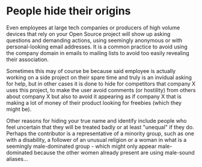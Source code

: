 # People hide their origins

Even employees at large tech companies or producers of high volume devices
that rely on your Open Source project will show up asking questions and
demanding actions, using seemingly anonymous or with personal-looking email
addresses. It is a common practice to avoid using the company domain in emails
to mailing lists to avoid too easily revealing their association.

Sometimes this may of course be because said employee is actually working on a
side project on their spare time and truly is an invidual asking for help, but
in other cases it is done to hide for competitors that company X uses this
project, to make the user avoid comments (or hostility) from others about
company X but also to avoid it appearing as if company X that is making a lot
of money of their product looking for freebies (which they might be).

Other reasons for hiding your true name and identify include people who feel
uncertain that they will be treated badly or at least "unequal" if they
do. Perhaps the contributor is a representative of a minority group, such as
one with a disability, a follower of an unusual religion or a woman in what is
a seemingly male-dominated group - which might only appear male-dominated
because the other women already present are using male-sound aliases...
